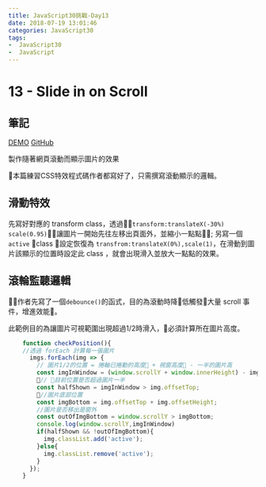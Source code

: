 ```yaml
---
title: JavaScript30挑戰-Day13
date: 2018-07-19 13:01:46
categories: JavaScript30
tags:
-  JavaScript30
-  JavaScript
---
```

# 13 - Slide in on Scroll
## 筆記

[DEMO](https://weiyuan1993.github.io/JavaScript30/13-Slide-in-on-Scroll)
[GitHub](https://github.com/weiyuan1993/JavaScript30/tree/master/13-Slide-in-on-Scroll)

製作隨著網頁滾動而顯示圖片的效果
<!--more-->

本篇練習CSS特效程式碼作者都寫好了，只需撰寫滾動顯示的邏輯。

## 滑動特效
先寫好對應的 transform class，透過`transform:translateX(-30%) scale(0.95)`，讓圖片一開始先往左移出頁面外，並縮小一點點; 另寫一個 `active` class 設定恢復為 `transfrom:translateX(0%),scale(1)`，在滑動到圖片該顯示的位置時設定此 class ，就會出現滑入並放大一點點的效果。

## 滾輪監聽邏輯

作者先寫了一個`debounce()`的函式，目的為滾動時降低觸發大量 scroll 事件，增進效能。

此範例目的為讓圖片可視範圍出現超過1/2時滑入，必須計算所在圖片高度。

```javascript
    function checkPosition(){
    //透過 forEach 計算每一張圖片
      imgs.forEach(img => {
        // 圖片1/2的位置 = 捲軸已捲動的高度 + 視窗高度 - 一半的圖片高
        const imgInWindow = (window.scrollY + window.innerHeight) - img.height / 2;
        // 目前位置是否超過圖片一半
        const halfShown = imgInWindow > img.offsetTop;
        //圖片底部位置
        const imgBottom = img.offsetTop + img.offsetHeight;
        //圖片是否移出是窗外
        const outOfImgBottom = window.scrollY > imgBottom;
        console.log(window.scrollY,imgInWindow)
        if(halfShown && !outOfImgBottom){
          img.classList.add('active');
        }else{
          img.classList.remove('active');
        }
      });
    }


```









